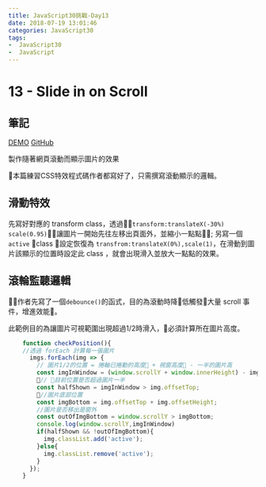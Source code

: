 ```yaml
---
title: JavaScript30挑戰-Day13
date: 2018-07-19 13:01:46
categories: JavaScript30
tags:
-  JavaScript30
-  JavaScript
---
```

# 13 - Slide in on Scroll
## 筆記

[DEMO](https://weiyuan1993.github.io/JavaScript30/13-Slide-in-on-Scroll)
[GitHub](https://github.com/weiyuan1993/JavaScript30/tree/master/13-Slide-in-on-Scroll)

製作隨著網頁滾動而顯示圖片的效果
<!--more-->

本篇練習CSS特效程式碼作者都寫好了，只需撰寫滾動顯示的邏輯。

## 滑動特效
先寫好對應的 transform class，透過`transform:translateX(-30%) scale(0.95)`，讓圖片一開始先往左移出頁面外，並縮小一點點; 另寫一個 `active` class 設定恢復為 `transfrom:translateX(0%),scale(1)`，在滑動到圖片該顯示的位置時設定此 class ，就會出現滑入並放大一點點的效果。

## 滾輪監聽邏輯

作者先寫了一個`debounce()`的函式，目的為滾動時降低觸發大量 scroll 事件，增進效能。

此範例目的為讓圖片可視範圍出現超過1/2時滑入，必須計算所在圖片高度。

```javascript
    function checkPosition(){
    //透過 forEach 計算每一張圖片
      imgs.forEach(img => {
        // 圖片1/2的位置 = 捲軸已捲動的高度 + 視窗高度 - 一半的圖片高
        const imgInWindow = (window.scrollY + window.innerHeight) - img.height / 2;
        // 目前位置是否超過圖片一半
        const halfShown = imgInWindow > img.offsetTop;
        //圖片底部位置
        const imgBottom = img.offsetTop + img.offsetHeight;
        //圖片是否移出是窗外
        const outOfImgBottom = window.scrollY > imgBottom;
        console.log(window.scrollY,imgInWindow)
        if(halfShown && !outOfImgBottom){
          img.classList.add('active');
        }else{
          img.classList.remove('active');
        }
      });
    }


```









